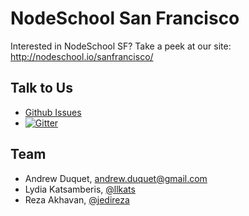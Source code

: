 # NodeSchool San Francisco

Interested in NodeSchool SF? Take a peek at our site: http://nodeschool.io/sanfrancisco/


## Talk to Us

 - [Github Issues](https://github.com/nodeschool/sanfrancisco/issues)
 - [![Gitter](https://badges.gitter.im/Join%20Chat.svg)](https://gitter.im/nodeschool/sanfrancisco)


## Team

 - Andrew Duquet, [andrew.duquet@gmail.com](mailto:andrew.duquet@gmail.com)
 - Lydia Katsamberis, [@llkats](http://www.twitter.com/llkats)
 - Reza Akhavan, [@jedireza](https://twitter.com/jedireza/)
